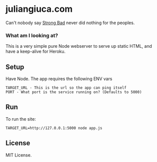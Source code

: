 # juliangiuca.com
Can't nobody say [Strong Bad](http://homestarrunner.com/sbemail64.html) never did nothing for the peoples.

### What am I looking at?
This is a very simple pure Node webserver to serve up static HTML, and have a keep-alive for Heroku.

## Setup
Have Node. The app requires the following ENV vars
```
TARGET_URL - This is the url so the app can ping itself
PORT - What port is the service running on? (Defaults to 5000)
```

## Run
To run the site:
```
TARGET_URL=http://127.0.0.1:5000 node app.js
```

## License
MIT License.
